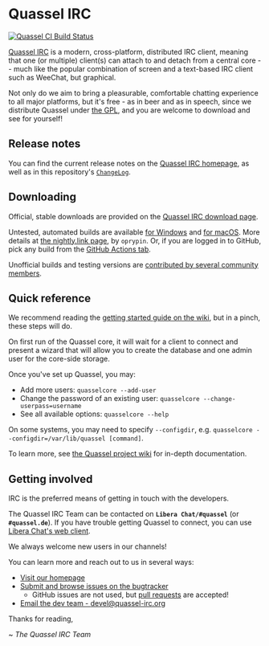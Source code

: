 Quassel IRC
===============

[![Quassel CI Build Status][ci-badge]][ci-status-page]

[Quassel IRC][web-home] is a modern, cross-platform, distributed IRC client,
meaning that one (or multiple) client(s) can attach to and detach from a
central core -- much like the popular combination of screen and a text-based
IRC client such as WeeChat, but graphical.

Not only do we aim to bring a pleasurable, comfortable chatting experience to
all major platforms, but it's free - as in beer and as in speech, since we
distribute Quassel under [the GPL](https://www.gnu.org/licenses/gpl.html), and
you are welcome to download and see for yourself!

## Release notes
You can find the current release notes on the [Quassel IRC homepage][web-home],
as well as in this repository's [`ChangeLog`][repo-changelog].

## Downloading
Official, stable downloads are provided on the [Quassel IRC download page](https://quassel-irc.org/downloads).

Untested, automated builds are available [for Windows](https://nightly.link/quassel/quassel/workflows/main/master/Windows.zip ) and [for macOS](https://nightly.link/quassel/quassel/workflows/main/master/macOS.zip ).  More details at [the nightly.link page](https://nightly.link/quassel/quassel/workflows/main/master ), by `oprypin`.  Or, if you are logged in to GitHub, pick any build from the [GitHub Actions tab][ci-status-page].

Unofficial builds and testing versions are [contributed by several community members](https://bugs.quassel-irc.org/projects/quassel-irc/wiki#Unofficial-builds).

## Quick reference
We recommend reading the [getting started guide on the wiki](https://bugs.quassel-irc.org/projects/quassel-irc/wiki#Getting-started),
but in a pinch, these steps will do.

On first run of the Quassel core, it will wait for a client to connect
and present a wizard that will allow you to create the database and one admin
user for the core-side storage.

Once you've set up Quassel, you may:
* Add more users: `quasselcore --add-user`
* Change the password of an existing user: `quasselcore --change-userpass=username`
* See all available options: `quasselcore --help`

On some systems, you may need to specify `--configdir`, e.g.
`quasselcore --configdir=/var/lib/quassel [command]`.

To learn more, see [the Quassel project wiki](https://bugs.quassel-irc.org/projects/quassel-irc/wiki) for in-depth
documentation.

## Getting involved

IRC is the preferred means of getting in touch with the developers.

The Quassel IRC Team can be contacted on **`Libera Chat/#quassel`**
(or **`#quassel.de`**).  If you have trouble getting Quassel to connect,
you can use [Libera Chat's web client](https://web.libera.chat/?channels=#quassel).

We always welcome new users in our channels!

You can learn more and reach out to us in several ways:
* [Visit our homepage][web-home]
* [Submit and browse issues on the bugtracker](https://bugs.quassel-irc.org)
  * GitHub issues are not used, but [pull requests](https://github.com/quassel/quassel/pull/new/master) are accepted!
* [Email the dev team - devel@quassel-irc.org][dev-email]

Thanks for reading,

~ *The Quassel IRC Team*

[web-home]: https://quassel-irc.org
[dev-email]: mailto:devel@quassel-irc.org
[repo-changelog]: ChangeLog
[ci-badge]: https://github.com/quassel/quassel/workflows/Quassel%20CI/badge.svg?branch=master
[ci-status-page]: https://github.com/quassel/quassel/actions?query=branch%3Amaster
